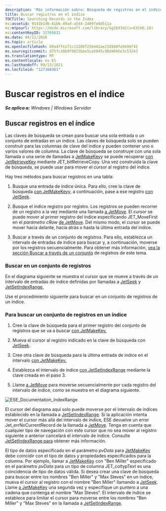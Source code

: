 ```yaml
---
description: 'Más información sobre: Búsqueda de registros en el índice'
title: Buscar registros en el índice
TOCTitle: Searching Records in the Index
ms:assetid: 9141b1d6-81b6-49ad-a5d4-2409fe0d511a
ms:mtpsurl: https://msdn.microsoft.com/library/Gg269342(v=EXCHG.10)
ms:contentKeyID: 32765631
ms.date: 04/11/2016
ms.topic: article
ms.openlocfilehash: 89a4ffe1f1c13280f236442ae218580fa5699741
ms.sourcegitcommit: d75fc10b9f0825bbe5ce5045c90d4045e3c53243
ms.translationtype: MT
ms.contentlocale: es-ES
ms.lasthandoff: 09/13/2021
ms.locfileid: "127168361"
---
```

# <a name="searching-records-in-the-index"></a>Buscar registros en el índice


_**Se aplica a:** Windows | Windows Servidor_

## <a name="searching-records-in-the-index"></a>Buscar registros en el índice

Las claves de búsqueda se crean para buscar una sola entrada o un conjunto de entradas en un índice. Las claves de búsqueda solo se pueden construir para las columnas de clave del índice y pueden contener uno o varios valores de columna. La clave de búsqueda se construye con una sola llamada o una serie de llamadas a [JetMakeKey](./jetmakekey-function.md)y se puede recuperar [con JetRetrieveKey](./jetretrievekey-function.md) mediante JET_bitRetrieveCopy. Una vez construida la clave de búsqueda, se puede usar para mover el cursor al registro del índice.

Hay tres métodos para buscar registros en una tabla:

1.  Busque una entrada de índice única. Para ello, cree la clave de búsqueda [con JetMakeKey](./jetmakekey-function.md)y, a continuación, pase a ese registro [con JetSeek](./jetseek-function.md).

2.  Busque el índice registro por registro. Los registros se pueden recorrer de un registro a la vez mediante una llamada [a JetMove](./jetmove-function.md). El cursor se puede mover al primer registro del índice especificando JET_MoveFirst en el *parámetro cRow* [de JetMove](./jetmove-function.md). Del mismo modo, el cursor se puede mover hacia delante, hacia atrás o hasta la última entrada del índice.

3.  Buscar a través de un conjunto de registros. Para ello, establezca un intervalo de entradas de índice para buscar y, a continuación, moverse por los registros secuencialmente. Para obtener más información, [vea la sección Buscar a través de un conjunto]() de registros de este tema.

### <a name="searching-through-a-set-of-records"></a>Buscar en un conjunto de registros

En el diagrama siguiente se muestra el cursor que se mueve a través de un intervalo de entradas de índice definidas por llamadas a [JetSeek](./jetseek-function.md) y [JetSetIndexRange.](./jetsetindexrange-function.md)

Use el procedimiento siguiente para buscar en un conjunto de registros de un índice.

### <a name="to-search-a-set-of-records-in-an-index"></a>Para buscar un conjunto de registros en un índice

1.  Cree la clave de búsqueda para el primer registro del conjunto de registros que se va a buscar [con JetMakeKey.](./jetmakekey-function.md)

2.  Mueva el cursor al registro indicado en la clave de búsqueda con [JetSeek](./jetseek-function.md).

3.  Cree otra clave de búsqueda para la última entrada de índice en el intervalo [con JetMakeKey.](./jetmakekey-function.md)

4.  Establezca el intervalo de índice [con JetSetIndexRange](./jetsetindexrange-function.md) mediante la clave creada en el paso 3.

5.  Llame [a JetMove](./jetmove-function.md) para moverse secuencialmente por cada registro del intervalo de índice, como se muestra en el diagrama siguiente.

![ESE_Documentation_IndexRange](images/Gg269342.ESE_Documentation_IndexRange(EXCHG.10).gif "ESE_Documentation_IndexRange")

El cursor del diagrama aquí solo puede moverse por el intervalo de índices establecido en la llamada a [JetSetIndexRange](./jetsetindexrange-function.md). Si la aplicación intenta mover el cursor más allá del intervalo de índice, ESE devuelve un error Jet_errNoCurrentRecord de la llamada a [JetMove](./jetmove-function.md). Tenga en cuenta que cualquier tipo de navegación con este cursor que no sea mover al registro siguiente o anterior cancelará el intervalo de índice. Consulte [JetSetIndexRange para](./jetsetindexrange-function.md) obtener más información.

El tipo de datos especificado en el parámetro *pvData* para [JetMakeKey](./jetmakekey-function.md) debe coincidir con el tipo de datos y propiedades especificados para la columna. Por ejemplo, llamar a [JetMakeKey](./jetmakekey-function.md) con "Ben Miller" especificado en el parámetro *pvData* para un tipo de columna JET_coltypText es una coincidencia de tipo de datos válida. Si desea crear una clave de búsqueda para buscar entre los nombres "Ben Miller" y "Max Steves" en un índice, mueva el cursor al registro con el nombre "Ben Miller" llamando a [JetSeek](./jetseek-function.md). Llame [a JetMakeKey](./jetmakekey-function.md) una segunda vez y especifique un puntero a una cadena que contenga el nombre "Max Steves". El intervalo de índice se establece para limitar el cursor para moverse entre los nombres "Ben Miller" y "Max Steves" en la llamada a [JetSetIndexRange](./jetsetindexrange-function.md).
